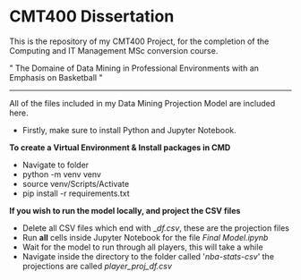 # CMT400 Dissertation

This is the repository of my CMT400 Project, for the completion of the Computing and IT Management MSc conversion course.

" The Domaine of Data Mining in Professional Environments with an Emphasis on Basketball "


----------------------------------------------------------------------------------------------------


All of the files included in my Data Mining Projection Model are included here.

- Firstly, make sure to install Python and Jupyter Notebook.


**To create a Virtual Environment & Install packages in CMD**


- Navigate to folder
- python -m venv venv
- source venv/Scripts/Activate
- pip install -r requirements.txt

**If you wish to run the model locally, and project the CSV files**

- Delete all CSV files which end with __df.csv_, these are the projection files
- Run **all** cells inside Jupyter Notebook for the file _Final Model.ipynb_
- Wait for the model to run through all players, this will take a while
- Navigate inside the directory to the folder called '_nba-stats-csv_'
the projections are called _player_proj_df.csv_